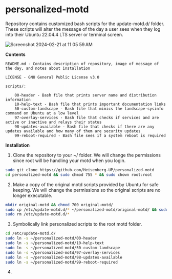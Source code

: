 # personalized-motd

Repository contains customized bash scripts for the update-motd.d/ folder. These scripts will alter the message of the day a user sees when they log into their Ubuntu 22.04.4 LTS server or terminal screen.

![Screenshot 2024-02-21 at 11 05 59 AM](https://github.com/Heisenberg-UP/personalized-motd/assets/99283516/cdead9f4-4906-4883-921f-4492c5a9ff85)

**Contents**                


	README.md - Contains description of repository, image of message of the day, and notes about installation                

	LICENSE - GNU General Public License v3.0      

	scripts/:  
		
		00-header - Bash file that prints server name and distribution information      
		10-help-text - Bash file that prints important documentation links    
		50-custom-landscape - Bash file that mimics the landscape-sysinfo command on Ubuntu at a low level    
		97-overlay-services - Bash file that checks if services and are active or inactive and relays their status    
		98-updates-available - Bash file that checks if there are any updates available and how many of them are security updates    
 		99-reboot-required - Bash file sees if a system reboot is required    

**Installation**		

1. Clone the repository to your ~/ folder. We will change the permissions since root will be handling your motd when you login.
```bash
sudo git clone https://github.com/Heisenberg-UP/personalized-motd
cd personalized-motd && sudo chmod 755 * && sudo chown root:root
```
2. Make a copy of the original motd scripts provided by Ubuntu for safe keeping. We will change the permissions so the original scripts are no longer executable.
```bash
mkdir original-motd && chmod 700 original-motd/
sudo cp /etc/update-motd.d/* ~/personalized-motd/original-motd/ && sudo chmod 644 ~/personalized-motd/original-motd/*
sudo rm /etc/update-motd.d/*
```
3. Symbolically link personalized scripts to the root motd folder.
```bash
cd /etc/update-motd.d/
sudo ln -s ~/personalized-motd/00-header
sudo ln -s ~/personalized-motd/10-help-text
sudo ln -s ~/personalized-motd/50-custom-landscape
sudo ln -s ~/personalized-motd/97-overlay-services
sudo ln -s ~/personalized-motd/98-updates-available
sudo ln -s ~/personalized-motd/99-reboot-required
```
4. 

